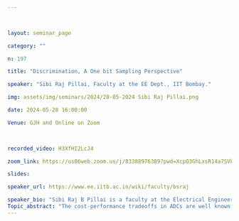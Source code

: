 ```yaml
--- 

  

layout: seminar_page 

category: "" 

n: 197

title: "Discrimination, A One bit Sampling Perspective" 

speaker: "Sibi Raj Pillai, Faculty at the EE Dept., IIT Bombay."  

img: assets/img/seminars/2024/28-05-2024 Sibi Raj Pillai.png

date: 2024-05-28 16:00:00  

Venue: GJH and Online on Zoom

  

recorded_video: H3XfHI2LcJ4

zoom_link: https://us06web.zoom.us/j/83388976389?pwd=XcpO3GhLxsR14a7SVbPx33HQQa1jbt.1 

slides:  

speaker_url: https://www.ee.iitb.ac.in/wiki/faculty/bsraj

speaker_bio: "Sibi Raj B Pillai is a faculty at the Electrical Engineering department of IIT Bombay. He received PhD in computer science and communications from EPFL Switzerland in 2007, and was a research fellow at the University of Melbourne till 2009. His main research interest is in applying information theory to multi-user systems, feedback communications and biological systems. He is also interested in radar signal processing, satellite navigation, and software radio prototyping of communication systems. "
Topic_abstract: "The cost-performance tradeoffs in ADCs are well known, and economic considerations at low end devices often necessitate a one bit quantization of the input samples. Taking a single bit view of the incoming IF samples as well as the local oscillator outputs of a communication receiver, we consider the problem of frequency and phase discrimination. While conventional wisdom suggests large oversampling to compensate for the lack of precision, we show that this is not necessary. More specifically, a connection between frequency offset and the accumulated one bit samples after the mixing stage is established, by appealing to Fourier analysis. The development also permits a simple closed form approximation of the frequency offset in terms of the available samples. Numerical simulations demonstrate the robust performance of the proposed discriminators across varying SNRs. Based on the joint work with Anil Kumar Yadav and Kumar Appaiah, IITB. "
---
```

